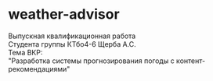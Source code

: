 # weather-advisor  
Выпускная квалификационная работа  
Студента группы КТбо4-6 Щерба А.С.  
Тема ВКР:  
"Разработка системы прогнозирования погоды с контент-рекомендациями"
